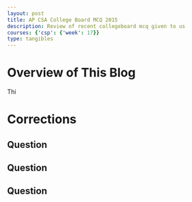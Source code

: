 ```yaml
---
layout: post
title: AP CSA College Board MCQ 2015 
description: Review of recent collegeboard mcq given to us
courses: {'csp': {'week': 17}}
type: tangibles
---
```


# Overview of This Blog

Thi


# Corrections


## Question 


## Question


## Question





